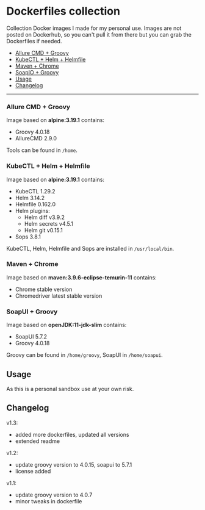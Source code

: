 # Dockerfiles collection

Collection Docker images I made for my personal use. Images are not posted on Dockerhub, so you can't pull it from there but you can grab the Dockerfiles if needed.

<!-- TOC -->
  * [Allure CMD + Groovy](#allure-cmd--groovy)
  * [KubeCTL + Helm + Helmfile](#kubectl--helm--helmfile)
  * [Maven + Chrome](#maven--chrome)
  * [SoapIO + Groovy](#soapio--groovy)
  * [Usage](#usage)
  * [Changelog](#changelog)
<!-- TOC -->
___
### Allure CMD + Groovy

Image based on **alpine:3.19.1** contains:

- Groovy 4.0.18
- AllureCMD 2.9.0

Tools can be found in `/home`.

### KubeCTL + Helm + Helmfile

Image based on **alpine:3.19.1** contains:

- KubeCTL 1.29.2
- Helm 3.14.2
- Helmfile 0.162.0
- Helm plugins:
  - Helm diff v3.9.2
  - Helm secrets v4.5.1
  - Helm git v0.15.1
- Sops 3.8.1

KubeCTL, Helm, Helmfile and Sops are installed in `/usr/local/bin`.

### Maven + Chrome

Image based on **maven:3.9.6-eclipse-temurin-11** contains:

- Chrome stable version
- Chromedriver latest stable version

### SoapUI + Groovy

Image based on **openJDK:11-jdk-slim** contains:
   
- SoapUI 5.7.2
- Groovy 4.0.18 

Groovy can be found in `/home/groovy`, SoapUI in `/home/soapui`.

## Usage

As this is a personal sandbox use at your own risk.

## Changelog

v1.3:
- added more dockerfiles, updated all versions
- extended readme

v1.2:
- update groovy version to 4.0.15, soapui to 5.7.1
- license added

v1.1:
- update groovy version to 4.0.7
- minor tweaks in dockerfile